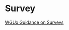 # Survey
[WGUx Guidance on Surveys](https://westerngovernorsuniversity.sharepoint.com/sites/WGUx2/SitePages/Other-Advanced-Components-(Revised).aspx#survey)